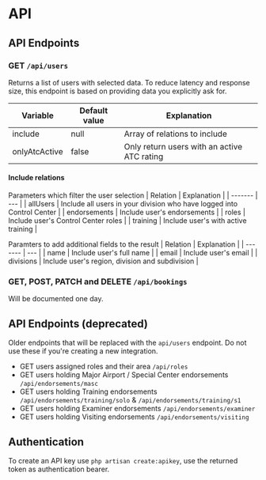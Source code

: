 # API

## API Endpoints

### GET `/api/users`
Returns a list of users with selected data. To reduce latency and response size, this endpoint is based on providing data you explicitly ask for.

| Variable | Default value | Explanation |
| ------- | --- | --- |
| include | null | Array of relations to include |
| onlyAtcActive | false | Only return users with an active ATC rating |

#### Include relations
Parameters which filter the user selection
| Relation | Explanation |
| ------- | --- |
| allUsers | Include all users in your division who have logged into Control Center |
| endorsements | Include user's endorsements |
| roles | Include user's Control Center roles |
| training | Include user's with active training |

Paramters to add additional fields to the result
| Relation | Explanation |
| ------- | --- |
| name | Include user's full name |
| email | Include user's email |
| divisions | Include user's region, division and subdivision |


### GET, POST, PATCH and DELETE `/api/bookings`
Will be documented one day.

## API Endpoints (deprecated)
Older endpoints that will be replaced with the `api/users` endpoint. Do not use these if you're creating a new integration.

- GET users assigned roles and their area `/api/roles`
- GET users holding Major Airport / Special Center endorsements `/api/endorsements/masc`
- GET users holding Training endorsements `/api/endorsements/training/solo` & `/api/endorsements/training/s1`
- GET users holding Examiner endorsements `/api/endorsements/examiner`
- GET users holding Visiting endorsements `/api/endorsements/visiting`

## Authentication
To create an API key use `php artisan create:apikey`, use the returned token as authentication bearer.